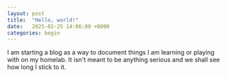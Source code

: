 ```yaml
---
layout: post
title:  "Hello, world!"
date:   2025-02-25 14:06:00 +0000
categories: begin
---
```


I am starting a blog as a way to document things I am learning or playing with on my homelab. It isn't meant to be anything serious and we shall see how long I stick to it. 
